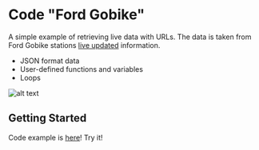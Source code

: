 # Code "Ford Gobike"

A simple example of retrieving live data with URLs. 
The data is taken from Ford Gobike stations [live updated](https://gbfs.fordgobike.com/gbfs/fr/station_status.json) information.

* JSON format data
* User-defined functions and variables
* Loops


![alt text](https://github.com/chapliza/Ford_Gobike/blob/master/my_3.jpg)
## Getting Started

Code example is [here](https://trinket.io/python3/f3e720428e)! Try it!
